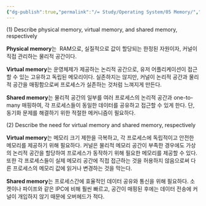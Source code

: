 ```yaml
---
{"dg-publish":true,"permalink":"/= Study/Operating System/05 Memory/","created":"2024-12-09T14:09:40.000+09:00","updated":"2025-04-10T22:02:16.539+09:00"}
---
```


(1) Describe physical memory, virtual memory, and shared memory, respectively

**Physical memory**는  RAM으로, 실질적으로 값이 할당되는 한정된 자원이자, 커널이 직접 관리하는 물리적 공간이다.

**Virtual memory**는 운영체제가 제공하는 논리적 공간으로, 유저 어플리케이션이 접근할 수 있는 고유하고 독립된 메모리이다. 실존하지는 않지만, 커널이 논리적 공간과 물리적 공간을 매핑함으로써 프로세스가 실존하는 것처럼 느껴지게 만든다.

**Shared memory**는 물리적 공간의 일부를 여러 프로세스의 논리적 공간과 one-to-many 매핑하여, 각 프로세스들이 동일한 데이터를 공유하고 접근할 수 있게 한다. 단, 동기화 문제를 해결하기 위한 적절한 메커니즘이 필요하다.


(2) Describe the need for virtual memory and shared memory, respectively

**Virtual memory**는 메모리 크기 제한을 극복하고, 각 프로세스에 독립적이고 안전한 메모리를 제공하기 위해 필요하다. 커널은 물리적 메모리 공간이 부족한 경우에도 가상의 논리적 공간을 할당하여 프로세스가 동작하기 위해 필요한 메모리를 제공할 수 있다. 또한 각 프로세스들이 실제 메모리 공간에 직접 접근하는 것을 허용하지 않음으로써 다른 프로세스의 메모리 값에 읽거나 변경하는 것을 막는다.

**Shared memory**는 프로세스간에 효율적인 데이터 공유와 통신을 위해 필요하다. 소켓이나 파이프와 같은 IPC에 비해 훨씬 빠르고, 공간이 매핑된 후에는 데이터 전송에 커널이 개입하지 않기 때문에 오버헤드가 적다.


